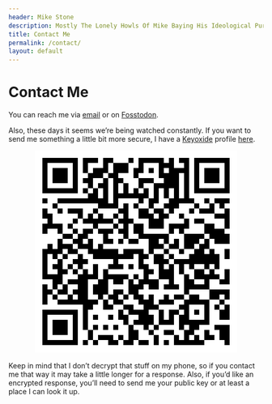 ```yaml
---
header: Mike Stone
description: Mostly The Lonely Howls Of Mike Baying His Ideological Purity At The Moon
title: Contact Me
permalink: /contact/
layout: default
---
```


# Contact Me

You can reach me via [email](mailto:miz4mzt9@duck.com) or on [Fosstodon](https://fosstodon.org/@mike "Fosstodon").

Also, these days it seems we’re being watched constantly. If you want to send me something a little bit more secure, I have a [Keyoxide](https://keyoxide.org) profile [here](https://keyoxide.org/hkp/EBD0831C9202570E2E2483B68555A0ABA3F28D2A).

<p align="center"><img src="/assets/images/EncryptionQR.png"></p>

Keep in mind that I don’t decrypt that stuff on my phone, so if you contact me that way it may take a little longer for a response. Also, if you’d like an encrypted response, you’ll need to send me your public key or at least a place I can look it up.

